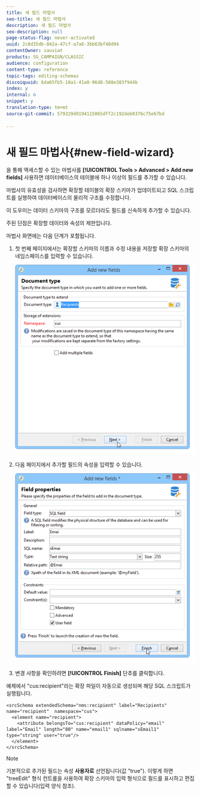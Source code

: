 ```yaml
---
title: 새 필드 마법사
seo-title: 새 필드 마법사
description: 새 필드 마법사
seo-description: null
page-status-flag: never-activated
uuid: 2c8d35db-042a-47cf-a7a6-3bb63bf40d94
contentOwner: sauviat
products: SG_CAMPAIGN/CLASSIC
audience: configuration
content-type: reference
topic-tags: editing-schemas
discoiquuid: 6da65fb5-18a1-41a0-96d8-588e383f944b
index: y
internal: n
snippet: y
translation-type: tm+mt
source-git-commit: 579329d9194115065dff2c192deb0376c75e67bd

---
```



# 새 필드 마법사{#new-field-wizard}

을 통해 액세스할 수 있는 마법사를 **[!UICONTROL Tools > Advanced > Add new fields]** 사용하면 데이터베이스의 테이블에 하나 이상의 필드를 추가할 수 있습니다.

마법사의 유효성을 검사하면 확장할 테이블의 확장 스키마가 업데이트되고 SQL 스크립트를 실행하여 데이터베이스의 물리적 구조를 수정합니다.

이 도우미는 데이터 스키마의 구조를 모르더라도 필드를 신속하게 추가할 수 있습니다.

주된 단점은 확장할 데이터와 속성의 제한입니다.

마법사 화면에는 다음 단계가 포함됩니다.

1. 첫 번째 페이지에서는 확장할 스키마의 이름과 수정 내용을 저장할 확장 스키마의 네임스페이스를 입력할 수 있습니다.

   ![](assets/d_ncs_integration_schema_addfield.png)

1. 다음 페이지에서 추가할 필드의 속성을 입력할 수 있습니다.

   ![](assets/d_ncs_integration_schema_addfield2.png)

1. 변경 사항을 확인하려면 **[!UICONTROL Finish]** 단추를 클릭합니다.

예제에서 &quot;cus:recipient&quot;라는 확장 파일이 자동으로 생성되며 해당 SQL 스크립트가 실행됩니다.

```
<srcSchema extendedSchema="nms:recipient" label="Recipients" name="recipient"  namespace="cus">  
  <element name="recipient">    
    <attribute belongsTo="cus:recipient" dataPolicy="email" label="Email" length="80" name="email1" sqlname="sEmail1" type="string" user="true"/>  
  </element>
</srcSchema>
```

>[!NOTE]
>
>기본적으로 추가된 필드는 속성 **사용자로** 선언됩니다(값 &quot;true&quot;). 이렇게 하면 &quot;treeEdit&quot; 형식 컨트롤을 사용하여 확장 스키마의 입력 형식으로 필드를 표시하고 편집할 수 있습니다(입력 양식 참조).

